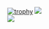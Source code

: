 [![trophy](https://github-profile-trophy.vercel.app/?username=curtainch)](https://github.com/ryo-ma/github-profile-trophy)
<img src="https://github-readme-stats.vercel.app/api?username=curtainch&show_icons=true&count_private=true&theme=algolia"></img><br>
<img src="https://github-readme-stats.vercel.app/api/top-langs/?username=curtainch&theme=algolia"></img>
